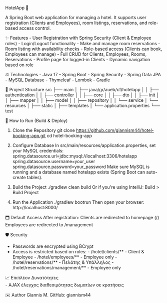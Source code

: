 HotelApp 🏨

A Spring Boot web application for managing a hotel. It supports user registration (Clients and Employees), room listings, reservations, and role-based access control.

✨ Features
    - User Registration with Spring Security (Client & Employee roles)
    - Login/Logout functionality
    - Make and manage room reservations
    - Room listing with availability checks
    - Role-based access (Clients can book, Employees can manage)
    - Full CRUD for Clients, Employees, Rooms, Reservations
    - Profile page for logged-in Clients
    - Dynamic navigation based on role

⚖️ Technologies
    - Java 17
    - Spring Boot 
    - Spring Security
    - Spring Data JPA
    - MySQL Database
    - Thymeleaf
    - Lombok
    - Gradle

 📁 Project Structure
       src
     ├── main
     │   ├── java/gr/aueb/cf/hotelapp
     │   │    ├── authentication
     │   │    ├── controller
     │   │    ├── core
     │   │    ├── dto
     │   │    ├── init
     │   │    ├── mapper
     │   │    ├── model
     │   │    ├── repository
     │   │    └── service
     │   └── resources
     │        ├── static
     │        ├── templates
     │        └── application.properties
     └── test

🚀 How to Run (Build & Deploy)
   1. Clone the Repository
        git clone https://github.com/giannism44/hotel-booking-app.git
        cd hotel-booking-app
        
   2. Configure Database
         In src/main/resources/application.properties, set your MySQL credentials:
           spring.datasource.url=jdbc:mysql://localhost:3306/hotelapp
           spring.datasource.username=your_user
           spring.datasource.password=your_password
         Make sure MySQL is running and a database named hotelapp exists (Spring Boot can auto-create tables).
        
   3. Build the Project
      ./gradlew clean build
       Or if you're using IntelliJ: Build > Build Project
        
  4. Run the Application
    ./gradlew bootrun
     Then open your browser:
      http://localhost:8000/
         
🗖️ Default Access
    After registration:
    Clients are redirected to homepage (/)
    Employees are redirected to /management

🛡️ Security
  - Passwords are encrypted using BCrypt
  - Access is restricted based on roles:
        -  /hotel/clients/** - Client & Employee
        -  /hotel/employees/** - Employee only
        -  /hotel/reservations/** - Πελάτης & Υπάλληλος
        -  /hotel/reservations/management/** - Employee only
    
📈 Επιπλέον Δυνατότητες   
    - AJAX έλεγχος διαθεσιμότητας δωματίων σε κρατήσεις

✉️ Author
    Giannis M.
    GitHub: giannism44   
